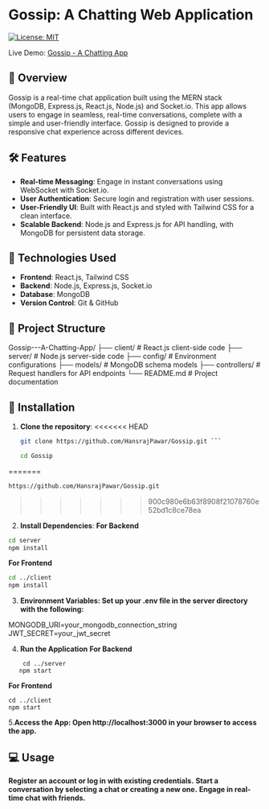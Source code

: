 # Gossip: A Chatting Web Application

[![License: MIT](https://img.shields.io/badge/License-MIT-yellow.svg)](https://opensource.org/licenses/MIT)

Live Demo: [Gossip - A Chatting App](https://gossip-pdln.onrender.com/login)

## 📖 Overview

Gossip is a real-time chat application built using the MERN stack (MongoDB, Express.js, React.js, Node.js) and Socket.io. This app allows users to engage in seamless, real-time conversations, complete with a simple and user-friendly interface. Gossip is designed to provide a responsive chat experience across different devices.

## 🛠️ Features

- **Real-time Messaging**: Engage in instant conversations using WebSocket with Socket.io.
- **User Authentication**: Secure login and registration with user sessions.
- **User-Friendly UI**: Built with React.js and styled with Tailwind CSS for a clean interface.
- **Scalable Backend**: Node.js and Express.js for API handling, with MongoDB for persistent data storage.

## 🚀 Technologies Used

- **Frontend**: React.js, Tailwind CSS
- **Backend**: Node.js, Express.js, Socket.io
- **Database**: MongoDB
- **Version Control**: Git & GitHub

## 📂 Project Structure

Gossip---A-Chatting-App/ ├── client/ # React.js client-side code ├── server/ # Node.js server-side code ├── config/ # Environment configurations ├── models/ # MongoDB schema models ├── controllers/ # Request handlers for API endpoints └── README.md # Project documentation

## 🔧 Installation

1. **Clone the repository**:
<<<<<<< HEAD

   ````bash
   git clone https://github.com/HansrajPawar/Gossip.git ```

   cd Gossip
   ````
=======
   ```bash
   https://github.com/HansrajPawar/Gossip.git
   ```
>>>>>>> 900c980e6b63f8908f21078760e52bd1c8ce78ea

2. **Install Dependencies**:
   **For Backend**

```bash
cd server
npm install
```

**For Frontend**

```bash
cd ../client
npm install
```

3. **Environment Variables: Set up your .env file in the server directory with the following:**

MONGODB_URI=your_mongodb_connection_string
JWT_SECRET=your_jwt_secret

4. **Run the Application**
   **For Backend**

```
    cd ../server
   npm start
```

**For Frontend**

```
cd ../client
npm start
```

5.**Access the App: Open http://localhost:3000 in your browser to access the app.**

## 💻 Usage

**Register an account or log in with existing credentials.**
**Start a conversation by selecting a chat or creating a new one.**
**Engage in real-time chat with friends.**

